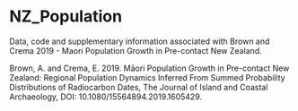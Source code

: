 # NZ_Population

Data, code and supplementary information associated with Brown and Crema 2019 - Maori Population Growth in Pre-contact New Zealand.

Brown, A. and Crema, E. 2019. Māori Population Growth in Pre-contact New Zealand: Regional Population Dynamics Inferred From Summed Probability Distributions of Radiocarbon Dates, The Journal of Island and Coastal Archaeology, DOI: 10.1080/15564894.2019.1605429.

